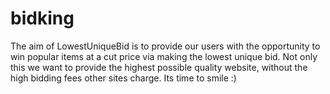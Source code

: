 # bidking
The aim of LowestUniqueBid is to provide our users with the opportunity to win popular items at a cut price via making the lowest unique bid. Not only this we want to provide the highest possible quality website, without the high bidding fees other sites charge. Its time to smile :)
